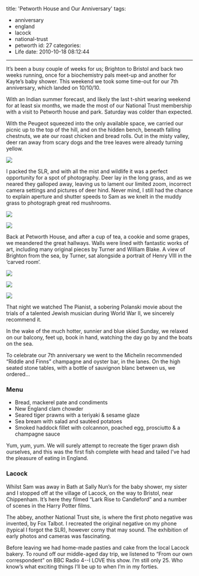 title: 'Petworth House and Our Anniversary'
tags:
  - anniversary
  - england
  - lacock
  - national-trust
  - petworth
id: 27
categories:
  - Life
date: 2010-10-18 08:12:44
---

It’s been a busy couple of weeks for us; Brighton to Bristol and back two weeks running, once for a biochemistry pals meet-up and another for Kayte’s baby shower. This weekend we took some time-out for our 7th anniversary, which landed on 10/10/10.

With an Indian summer forecast, and likely the last t-shirt wearing weekend for at least six months, we made the most of our National Trust membership with a visit to Petworth house and park. Saturday was colder than expected.

With the Peugeot squeezed into the only available space, we carried our picnic up to the top of the hill, and on the hidden bench, beneath falling chestnuts, we ate our roast chicken and bread rolls. Out in the misty valley, deer ran away from scary dogs and the tree leaves were already turning yellow.

[![](http://host.trivialbeing.org/up/small/petworth-house-7.jpg)](http://host.trivialbeing.org/up/petworth-house-7.jpg)

<!--more-->

I packed the SLR, and with all the mist and wildlife it was a perfect opportunity for a spot of photography. Deer lay in the long grass, and as we neared they galloped away, leaving us to lament our limited zoom, incorrect camera settings and pictures of deer hind. Never mind, I still had the chance to explain aperture and shutter speeds to Sam as we knelt in the muddy grass to photograph great red mushrooms.

[![](http://host.trivialbeing.org/up/small/petworth-house-6.jpg)](http://host.trivialbeing.org/up/petworth-house-6.jpg)

[![](http://host.trivialbeing.org/up/small/petworth-house-5.jpg)](http://host.trivialbeing.org/up/petworth-house-5.jpg)

Back at Petworth House, and after a cup of tea, a cookie and some grapes, we meandered the great hallways. Walls were lined with fantastic works of art, including many original pieces by Turner and William Blake. A view of Brighton from the sea, by Turner, sat alongside a portrait of Henry VIII in the ‘carved room’. 

[![](http://host.trivialbeing.org/up/small/petworth-house-3.jpg)](http://host.trivialbeing.org/up/petworth-house-3.jpg)

[![](http://host.trivialbeing.org/up/small/petworth-house-2.jpg)](http://host.trivialbeing.org/up/petworth-house-2.jpg)

[![](http://host.trivialbeing.org/up/small/petworth-house-1.jpg)](http://host.trivialbeing.org/up/petworth-house-1.jpg)

That night we watched The Pianist, a sobering Polanski movie about the trials of a talented Jewish musician during World War II, we sincerely recommend it.

In the wake of the much hotter, sunnier and blue skied Sunday, we relaxed on our balcony, feet up, book in hand, watching the day go by and the boats on the sea. 

To celebrate our 7th anniversary we went to the Michelin recommended “Riddle and Finns” champagne and oyster bar, in the lanes. On the high seated stone tables, with a bottle of sauvignon blanc between us, we ordered…

<div class="menu">

### Menu

*   Bread, mackerel pate and condiments
*   New England clam chowder
*   Seared tiger prawns with a teriyaki & sesame glaze
*   Sea bream with salad and sautéed potatoes
*   Smoked haddock fillet with colcannon, poached egg, prosciutto & a champagne sauce
</div>

Yum, yum, yum. We will surely attempt to recreate the tiger prawn dish ourselves, and this was the first fish complete with head and tailed I’ve had the pleasure of eating in England. 

### Lacock

Whilst Sam was away in Bath at Sally Nun’s for the baby shower, my sister and I stopped off at the village of Lacock, on the way to Bristol, near Chippenham. It’s here they filmed “Lark Rise to Candleford” and a number of scenes in the Harry Potter films.

The abbey, another National Trust site, is where the first photo negative was invented, by Fox Talbot. I recreated the original negative on my phone (typical I forgot the SLR), however corny that may sound. The exhibition of early photos and cameras was fascinating. 

Before leaving we had home-made pasties and cake from the local Lacock bakery. To round off our middle-aged day trip, we listened to “From our own correspondent” on BBC Radio 4--I LOVE this show. I’m still only 25\. Who know’s what exciting things I’ll be up to when I’m in my forties.